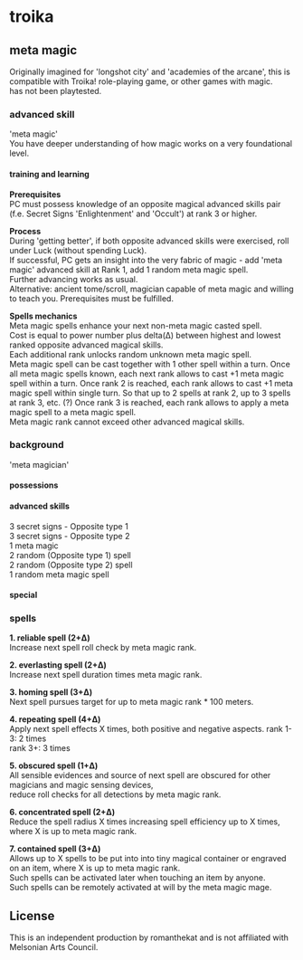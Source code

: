# troika


## meta magic
Originally imagined for 'longshot city' and 'academies of the arcane', this is compatible with Troika! role-playing game, or other games with magic.  
has not been playtested.

### advanced skill
'meta magic'  
You have deeper understanding of how magic works on a very foundational level.

#### training and learning
**Prerequisites**  
PC must possess knowledge of an opposite magical advanced skills pair (f.e. Secret Signs 'Enlightenment' and 'Occult') at rank 3 or higher. 

**Process**  
During 'getting better', if both opposite advanced skills were exercised, roll under Luck (without spending Luck).   
If successful, PC gets an insight into the very fabric of magic - add 'meta magic' advanced skill at Rank 1, add 1 random meta magic spell.  
Further advancing works as usual.  
Alternative: ancient tome/scroll, magician capable of meta magic and willing to teach you. Prerequisites must be fulfilled.

**Spells mechanics**  
Meta magic spells enhance your next non-meta magic casted spell.  
Cost is equal to power number plus delta(Δ) between highest and lowest ranked opposite advanced magical skills.  
Each additional rank unlocks random unknown meta magic spell.  
Meta magic spell can be cast together with 1 other spell within a turn.
Once all meta magic spells known, each next rank allows to cast +1 meta magic spell within a turn. 
Once rank 2 is reached, each rank allows to cast +1 meta magic spell within single turn. So that up to 2 spells at rank 2, up to 3 spells at rank 3, etc.
(?) Once rank 3 is reached, each rank allows to apply a meta magic spell to a meta magic spell.  
Meta magic rank cannot exceed other advanced magical skills.  

### background
'meta magician'
#### possessions
#### advanced skills
3 secret signs - Opposite type 1  
3 secret signs - Opposite type 2     
1 meta magic  
2 random (Opposite type 1) spell  
2 random (Opposite type 2) spell  
1 random meta magic spell  
#### special


### spells
**1. reliable spell (2+Δ)**  
Increase next spell roll check by meta magic rank.

**2. everlasting spell (2+Δ)**  
Increase next spell duration times meta magic rank.

**3. homing spell (3+Δ)**  
Next spell pursues target for up to meta magic rank * 100 meters. 

**4. repeating spell (4+Δ)**  
Apply next spell effects X times, both positive and negative aspects.
rank 1-3: 2 times  
rank 3+: 3 times

**5. obscured spell (1+Δ)**  
All sensible evidences and source of next spell are obscured for other magicians and magic sensing devices,  
reduce roll checks for all detections by meta magic rank.  

**6. concentrated spell (2+Δ)**  
Reduce the spell radius X times increasing spell efficiency up to X times, where X is up to meta magic rank.  

**7. contained spell (3+Δ)**  
Allows up to X spells to be put into into tiny magical container or engraved on an item, where X is up to meta magic rank.  
Such spells can be activated later when touching an item by anyone.  
Such spells can be remotely activated at will by the meta magic mage.  

## License
This is an independent production by romanthekat and is not affiliated with Melsonian Arts Council. 
